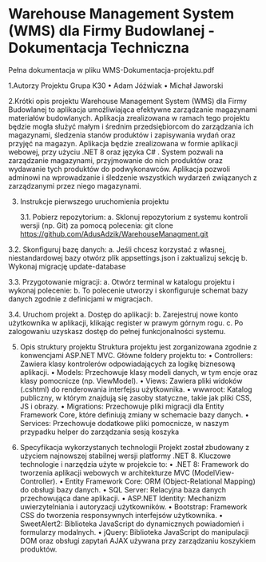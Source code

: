 # Warehouse Management System (WMS) dla Firmy Budowlanej - Dokumentacja Techniczna

Pełna dokumentacja w pliku WMS-Dokumentacja-projektu.pdf


1.Autorzy Projektu Grupa K30
• Adam Jóźwiak
• Michał Jaworski



2.Krótki opis projektu
Warehouse Management System (WMS) dla Firmy Budowlanej to aplikacja
umożliwiająca efektywne zarządzanie magazynami materiałów budowlanych. Aplikacja
zrealizowana w ramach tego projektu będzie mogła służyć małym i średnim
przedsiębiorcom do zarządzania ich magazynami, śledzenia stanów produktów i
zapisywania wydań oraz przyjęć na magazyn. Aplikacja będzie zrealizowana w formie
aplikacji webowej, przy użyciu .NET 8 oraz języka C# . System pozwali na zarządzanie
magazynami, przyjmowanie do nich produktów oraz wydawanie tych produktów do
podwykonawców. Aplikacja pozwoli adminowi na wprowadzanie i śledzenie wszystkich
wydarzeń związanych z zarządzanymi przez niego magazynami.


3. Instrukcje pierwszego uruchomienia projektu

   3.1. Pobierz repozytorium:
    a. Sklonuj repozytorium z systemu kontroli wersji (np. Git) za pomocą polecenia:
      git clone https://github.com/AdusAdzik/WarehouseManagment.git
 
  3.2. Skonfiguruj bazę danych:
    a. Jeśli chcesz korzystać z własnej, niestandardowej bazy otwórz plik
          appsettings.json i zaktualizuj sekcję
    b. Wykonaj migrację update-database
 
  3.3. Przygotowanie migracji:
    a. Otwórz terminal w katalogu projektu i wykonaj polecenie:
    b. To polecenie utworzy i skonfiguruje schemat bazy danych zgodnie z definicjami w migracjach.
 
  3.4. Uruchom projekt
    a. Dostęp do aplikacji:
    b. Zarejestruj nowe konto użytkownika w aplikacji, klikając register w prawym górnym rogu.
    c. Po zalogowaniu uzyskasz dostęp do pełnej funkcjonalności systemu.

5. Opis struktury projektu
Struktura projektu jest zorganizowana zgodnie z konwencjami ASP.NET MVC. Główne foldery
projektu to:
• Controllers: Zawiera klasy kontrolerów odpowiadających za logikę biznesową aplikacji.
• Models: Przechowuje klasy modeli danych, w tym encje oraz klasy pomocnicze (np.
ViewModel).
• Views: Zawiera pliki widoków (.cshtml) do renderowania interfejsu użytkownika.
• wwwroot: Katalog publiczny, w którym znajdują się zasoby statyczne, takie jak pliki CSS,
JS i obrazy.
• Migrations: Przechowuje pliki migracji dla Entity Framework Core, które definiują zmiany
w schemacie bazy danych.
• Services: Przechowuje dodatkowe pliki pomocnicze, w naszym przypadku helper do
zarządzania sesją koszyka


6. Specyfikacja wykorzystanych technologii
Projekt został zbudowany z użyciem najnowszej stabilnej wersji platformy .NET 8.
Kluczowe technologie i narzędzia użyte w projekcie to:
• .NET 8: Framework do tworzenia aplikacji webowych w architekturze MVC (ModelView-Controller).
• Entity Framework Core: ORM (Object-Relational Mapping) do obsługi bazy danych.
• SQL Server: Relacyjna baza danych przechowująca dane aplikacji.
• ASP.NET Identity: Mechanizm uwierzytelniania i autoryzacji użytkowników.
• Bootstrap: Framework CSS do tworzenia responsywnych interfejsów użytkownika.
• SweetAlert2: Biblioteka JavaScript do dynamicznych powiadomień i formularzy
modalnych.
• jQuery: Biblioteka JavaScript do manipulacji DOM oraz obsługi zapytań AJAX używana przy zarządzaniu koszykiem produktów.
